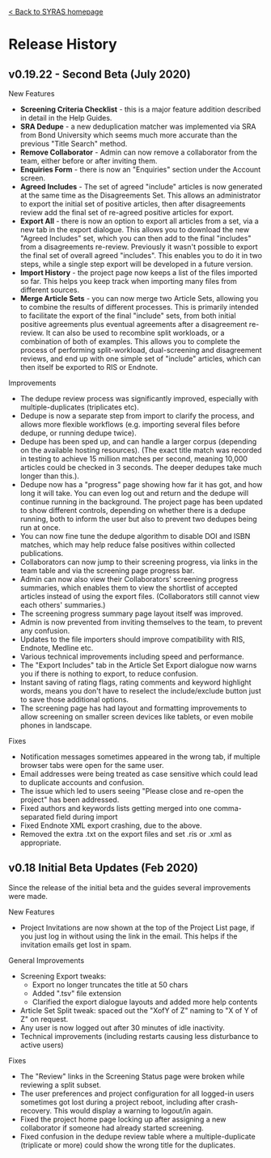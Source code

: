 [< Back to SYRAS homepage](readme.md)

# Release History 

## v0.19.22 - Second Beta (July 2020)

New Features

- **Screening Criteria Checklist** - this is a major feature addition described in detail in the Help Guides. 
- **SRA Dedupe** - a new deduplication matcher was implemented via SRA from Bond University which seems much more accurate than the previous "Title Search" method.
- **Remove Collaborator** - Admin can now remove a collaborator from the team, either before or after inviting them.
- **Enquiries Form** - there is now an "Enquiries" section under the Account screen. 
- **Agreed Includes** - The set of agreed "include" articles is now generated at the same time as the Disagreements Set. 
    This allows an administrator to export the initial set of positive articles, 
    then after disagreements review add the final set of re-agreed positive articles for export. 
- **Export All** - there is now an option to export all articles from a set, via a new tab in the export dialogue.
    This allows you to download the new "Agreed Includes" set, which you can then add to the final "includes" from a disagreements re-review.
    Previously it wasn't possible to export the final set of overall agreed "includes".
    This enables you to do it in two steps, while a single step export will be developed in a future version.
- **Import History** - the project page now keeps a list of the files imported so far. 
    This helps you keep track when importing many files from different sources.
- **Merge Article Sets** - you can now merge two Article Sets, allowing you to combine the results of different processes. 
  This is primarily intended to facilitate the export of the final "include" sets, 
  from both initial positive agreements plus eventual agreements after a disagreement re-review.
  It can also be used to recombine split workloads, or a combination of both of examples.
  This allows you to complete the process of performing split-workload, dual-screening 
  and disagreement reviews, and end up with one simple set of "include" articles, 
  which can then itself be exported to RIS or Endnote.
        
Improvements

- The dedupe review process was significantly improved, especially with multiple-duplicates (triplicates etc).
- Dedupe is now a separate step from import to clarify the process, and allows more flexible workflows (e.g. importing several files before dedupe, or running dedupe twice).
- Dedupe has been sped up, and can handle a larger corpus (depending on the available hosting resources).
  (The exact title match was recorded in testing to achieve 15 million matches per second, meaning 10,000 articles could be checked in 3 seconds. 
  The deeper dedupes take much longer than this.).
- Dedupe now has a "progress" page showing how far it has got, and how long it will take. You can even log out and return and the dedupe will continue running in the background.
  The project page has been updated to show different controls, depending on whether there is a dedupe running, both to inform the user
  but also to prevent two dedupes being run at once.
- You can now fine tune the dedupe algorithm to disable DOI and ISBN matches, which may help reduce false positives within collected publications.   
- Collaborators can now jump to their screening progress, via links in the team table and via the screening page progress bar.
- Admin can now also view their Collaborators' screening progress summaries, which enables them to view the shortlist of accepted articles instead of using the export files. (Collaborators still cannot view each others' summaries.)
- The screening progress summary page layout itself was improved.
- Admin is now prevented from inviting themselves to the team, to prevent any confusion.
- Updates to the file importers should improve compatibility with RIS, Endnote, Medline etc.
- Various technical improvements including speed and performance.
- The "Export Includes" tab in the Article Set Export dialogue now warns you if there is nothing to export, to reduce confusion. 
- Instant saving of rating flags, rating comments and keyword highlight words, means you don't have to reselect the include/exclude button just to save those additional options.
- The screening page has had layout and formatting improvements to allow screening on smaller screen devices like tablets, or even mobile phones in landscape.
  

Fixes
- Notification messages sometimes appeared in the wrong tab, if multiple browser tabs were open for the same user.
- Email addresses were being treated as case sensitive which could lead to duplicate accounts and confusion.
- The issue which led to users seeing "Please close and re-open the project" has been addressed.
- Fixed authors and keywords lists getting merged into one comma-separated field during import
- Fixed Endnote XML export crashing, due to the above.
- Removed the extra .txt on the export files and set .ris or .xml as appropriate.


## v0.18 Initial Beta Updates (Feb 2020)

Since the release of the initial beta and the guides several improvements were made. 

New Features

- Project Invitations are now shown at the top of the Project List page, if you just log in without using the link in the email. This helps if the invitation emails get lost in spam.

General Improvements

- Screening Export tweaks:
  - Export no longer truncates the title at 50 chars
  - Added ".tsv" file extension
  - Clarified the export dialogue layouts and added more help contents
- Article Set Split tweak: spaced out the "XofY of Z" naming to "X of Y of Z" on request.
- Any user is now logged out after 30 minutes of idle inactivity. 
- Technical improvements (including restarts causing less disturbance to active users)


Fixes

- The "Review" links in the Screening Status page were broken while reviewing a split subset.
- The user preferences and project configuration for all logged-in users sometimes got lost during a project reboot, including after crash-recovery. This would display a warning to logout/in again. 
- Fixed the project home page locking up after assigning a new collaborator if someone had already started screening. 
- Fixed confusion in the dedupe review table where a multiple-duplicate (triplicate or more) could show the wrong title for the duplicates.


